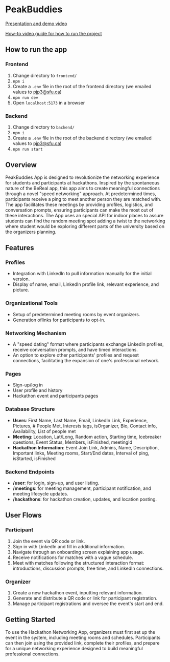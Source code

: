 # PeakBuddies

[Presentation and demo video](https://www.youtube.com/watch?v=M34-pgFZEl0)

[How-to video guide for how to run the project](https://www.youtube.com/watch?v=tj4PorYr8rk)

## How to run the app

### Frontend
1. Change directory to `frontend/`
2. `npm i`
3. Create a `.env` file in the root of the frontend directory (we emailed values to pjp3@sfu.ca)
4. `npm run dev`
5. Open `localhost:5173` in a browser

### Backend
1. Change directory to `backend/`
2. `npm i`
3. Create a `.env` file in the root of the backend directory (we emailed values to pjp3@sfu.ca)
4. `npm run start`


## Overview
PeakBuddies App is designed to revolutionize the networking experience for students and participants at hackathons. Inspired by the spontaneous nature of the BeReal app, this app aims to create meaningful connections through a novel "speed networking" approach. At predetermined times, participants receive a ping to meet another person they are matched with. The app facilitates these meetings by providing profiles, logistics, and conversation prompts, ensuring participants can make the most out of these interactions. The App uses an special API for indoor places to assure students can find the random meeting spot adding a twist to the networking where student would be exploring different parts of the university based on the organizers planning. 

## Features

### Profiles
- Integration with LinkedIn to pull information manually for the initial version.
- Display of name, email, LinkedIn profile link, relevant experience, and picture.

### Organizational Tools
- Setup of predetermined meeting rooms by event organizers.
- Generation oflinks for participants to opt-in.

### Networking Mechanism
- A "speed dating" format where participants exchange LinkedIn profiles, receive conversation prompts, and have timed interactions.
- An option to explore other participants' profiles and request connections, facilitating the expansion of one's professional network.

### Pages
- Sign-up/log in
- User profile and history
- Hackathon event and participants pages

### Database Structure
- **Users**: First Name, Last Name, Email, LinkedIn Link, Experience, Pictures, # People Met, Interests tags, isOrganizer, Bio, Contact info, Availability, List of people met
- **Meeting**: Location, Lat/Long, Random action, Starting time, Icebreaker questions, Event Status, Members, isFinished, meetingId
- **Hackathon Information**: Event Join Link, Admins, Name, Description, Important links, Meeting rooms, Start/End dates, Interval of ping, isStarted, isFinished

### Backend Endpoints
- **/user**: for login, sign-up, and user listing.
- **/meetings**: for meeting management, participant notification, and meeting lifecycle updates.
- **/hackathons**: for hackathon creation, updates, and location posting.

## User Flows

### Participant
1. Join the event via QR code or link.
2. Sign in with LinkedIn and fill in additional information.
3. Navigate through an onboarding screen explaining app usage.
4. Receive notifications for matches with a vague schedule.
5. Meet with matches following the structured interaction format: introductions, discussion prompts, free time, and LinkedIn connections.

### Organizer
1. Create a new hackathon event, inputting relevant information.
2. Generate and distribute a QR code or link for participant registration.
3. Manage participant registrations and oversee the event's start and end.

## Getting Started
To use the Hackathon Networking App, organizers must first set up the event in the system, including meeting rooms and schedules. Participants can then join using the provided link, complete their profiles, and prepare for a unique networking experience designed to build meaningful professional connections.

